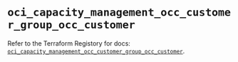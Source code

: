 # `oci_capacity_management_occ_customer_group_occ_customer`

Refer to the Terraform Registory for docs: [`oci_capacity_management_occ_customer_group_occ_customer`](https://registry.terraform.io/providers/oracle/oci/6.18.0/docs/resources/capacity_management_occ_customer_group_occ_customer).
